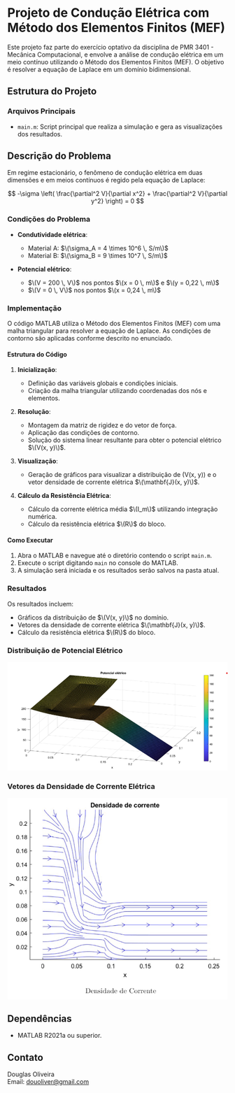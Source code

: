 # Projeto de Condução Elétrica com Método dos Elementos Finitos (MEF)

Este projeto faz parte do exercício optativo da disciplina de PMR 3401 - Mecânica Computacional, e envolve a análise de condução elétrica em um meio contínuo utilizando o Método dos Elementos Finitos (MEF). O objetivo é resolver a equação de Laplace em um domínio bidimensional.

## Estrutura do Projeto

### Arquivos Principais

- `main.m`: Script principal que realiza a simulação e gera as visualizações dos resultados.

## Descrição do Problema

Em regime estacionário, o fenômeno de condução elétrica em duas dimensões e em meios contínuos é regido pela equação de Laplace:

$$
-\sigma \left( \frac{\partial^2 V}{\partial x^2} + \frac{\partial^2 V}{\partial y^2} \right) = 0
$$


### Condições do Problema

- **Condutividade elétrica**:

  - Material A: $\(\sigma_A = 4 \times 10^6 \, S/m\)$
  - Material B: $\(\sigma_B = 9 \times 10^7 \, S/m\)$

- **Potencial elétrico**:
  - $\(V = 200 \, V\)$ nos pontos $\(x = 0 \, m\)$ e $\(y = 0,22 \, m\)$
  - $\(V = 0 \, V\)$ nos pontos $\(x = 0,24 \, m\)$

### Implementação

O código MATLAB utiliza o Método dos Elementos Finitos (MEF) com uma malha triangular para resolver a equação de Laplace. As condições de contorno são aplicadas conforme descrito no enunciado.

#### Estrutura do Código

1. **Inicialização**:
   - Definição das variáveis globais e condições iniciais.
   - Criação da malha triangular utilizando coordenadas dos nós e elementos.

2. **Resolução**:
   - Montagem da matriz de rigidez e do vetor de força.
   - Aplicação das condições de contorno.
   - Solução do sistema linear resultante para obter o potencial elétrico $\(V(x, y)\)$.

3. **Visualização**:
   - Geração de gráficos para visualizar a distribuição de \(V(x, y)\) e o vetor densidade de corrente elétrica $\(\mathbf{J}(x, y)\)$.

4. **Cálculo da Resistência Elétrica**:
   - Cálculo da corrente elétrica média $\(I_m\)$ utilizando integração numérica.
   - Cálculo da resistência elétrica $\(R\)$ do bloco.

#### Como Executar

1. Abra o MATLAB e navegue até o diretório contendo o script `main.m`.
2. Execute o script digitando `main` no console do MATLAB.
3. A simulação será iniciada e os resultados serão salvos na pasta atual.

### Resultados

Os resultados incluem:
- Gráficos da distribuição de $\(V(x, y)\)$ no domínio.
- Vetores da densidade de corrente elétrica $\(\mathbf{J}(x, y)\)$.
- Cálculo da resistência elétrica $\(R\)$ do bloco.

### Distribuição de Potencial Elétrico

![Distribuição de Potencial Elétrico](https://github.com/DouglasOliveiraC/MATLAB---Problema-de-Condutividade/blob/main/potencial%20eletrico.png)

### Vetores da Densidade de Corrente Elétrica

![Densidade de Corrente Elétrica](https://github.com/DouglasOliveiraC/MATLAB---Problema-de-Condutividade/blob/main/densidade_corrente.png)


## Dependências

- MATLAB R2021a ou superior.

## Contato

Douglas Oliveira  
Email: douoliver@gmail.com

